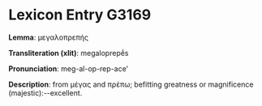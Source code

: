 # Lexicon Entry G3169

**Lemma**: μεγαλοπρεπής

**Transliteration (xlit)**: megaloprepḗs

**Pronunciation**: meg-al-op-rep-ace'

**Description**:
from μέγας and πρέπω; befitting greatness or magnificence (majestic):--excellent.
